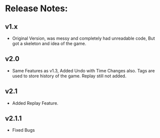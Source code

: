 # Release Notes:
## v1.x
* Original Version, was messy and completely had unreadable code, But got a skeleton and idea of the game.

## v2.0
* Same Features as v1.3, Added Undo with Time Changes also. Tags are used to store history of the game. Replay still not added.

## v2.1
* Added Replay Feature.

## v2.1.1
* Fixed Bugs
